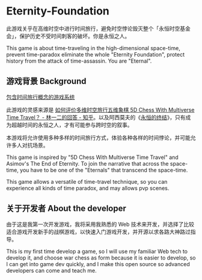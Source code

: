 # Eternity-Foundation

此游戏关乎在高维时空中进行时间旅行，避免时空悖论毁灭整个「永恒时空基金会」，保护历史不受时间刺客的破坏。你是永恒之人。

This game is about time-traveling in the high-dimensional space-time, prevent time-paradox eliminate the whole "Eternity Foundation", protect history from the attack of time-assassin. You are "Eternal".

## 游戏背景 Background

[包含时间旅行概念的游戏系统](https://onetwo.ren/wiki/#:%E5%8C%85%E5%90%AB%E6%97%B6%E9%97%B4%E6%97%85%E8%A1%8C%E6%A6%82%E5%BF%B5%E7%9A%84%E6%B8%B8%E6%88%8F%E7%B3%BB%E7%BB%9F%20Index)

此游戏的灵感来源是 [如何评价多维时空旅行五维象棋 5D Chess With Multiverse Time Travel？ - 林一二的回答 - 知乎](https://www.zhihu.com/question/408746496/answer/1442077583)。以及阿西莫夫的《[永恒的终结](https://www.99csw.com/book/8715/index.htm)》，只有成为超越时间的永恒之人，才有可能参与跨时空的叙事。

本游戏将允许使用多种多样的时间旅行方式，体验各种各样的时间悖论，并可能允许多人对抗场景。

This game is inspired by "5D Chess With Multiverse Time Travel" and Asimov's The End of Eternity. To join the narrative that across the space-time, you have to be one of the "Eternals" that transcend the space-time.

This game allows a versatile of time-travel technique, so you can experience all kinds of time paradox, and may allows pvp scenes.

## 关于开发者 About the developer

由于这是我第一次开发游戏，我将采用我熟悉的 Web 技术来开发，并选择了比较适合游戏开发新手的战棋游戏，以快速入门游戏开发，并开源以求各路大神路过指导。

This is my first time develop a game, so I will use my familiar Web tech to develop it, and choose war chess as form because it is easier to develop, so I can get into game dev quickly, and I make this open source so advanced developers can come and teach me.
